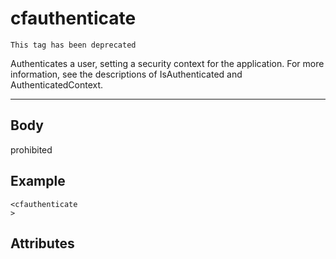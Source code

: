 # cfauthenticate

```
This tag has been deprecated
```
Authenticates a user, setting a security context for the application.
			For more information, see the descriptions of IsAuthenticated and AuthenticatedContext.

---
## Body
prohibited

## Example
```
<cfauthenticate
>
```
## Attributes
